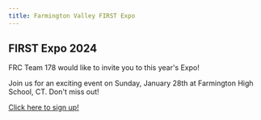 ```yaml
---
title: Farmington Valley FIRST Expo
---
```


## **FIRST Expo 2024**

<p>FRC Team 178 would like to invite you to this year's Expo!</p>
<p>Join us for an exciting event on Sunday, January 28th at Farmington High School, CT. Don't miss out!</p>
<a href="">Click here to sign up!</a>
